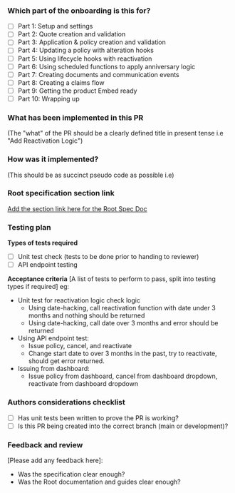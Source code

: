 ### Which part of the onboarding is this for?

- [ ] Part 1: Setup and settings
- [ ] Part 2: Quote creation and validation
- [ ] Part 3: Application & policy creation and validation
- [ ] Part 4: Updating a policy with alteration hooks
- [ ] Part 5: Using lifecycle hooks with reactivation
- [ ] Part 6: Using scheduled functions to apply anniversary logic
- [ ] Part 7: Creating documents and communication events
- [ ] Part 8: Creating a claims flow
- [ ] Part 9: Getting the product Embed ready
- [ ] Part 10: Wrapping up

### What has been implemented in this PR

(The "what" of the PR should be a clearly defined title in present tense i.e "Add Reactivation Logic")

### How was it implemented?

(This should be as succinct pseudo code as possible i.e)

### Root specification section link

[ Add the section link here for the Root Spec Doc]()

### Testing plan

**Types of tests required**

- [ ] Unit test check (tests to be done prior to handing to reviewer)
- [ ] API endpoint testing

**Acceptance criteria**
[A list of tests to perform to pass, split into testing types if required] eg:

- Unit test for reactivation logic check logic
  - Using date-hacking, call reactivation function with date under 3 months and nothing should be returned
  - Using date-hacking, call date over 3 months and error should be returned
- Using API endpoint test:
  - Issue policy, cancel, and reactivate
  - Change start date to over 3 months in the past, try to reactivate, should get error returned.
- Issuing from dashboard:
  - Issue policy from dashboard, cancel from dashboard dropdown, reactivate from dashboard dropdown

### Authors considerations checklist

- [ ] Has unit tests been written to prove the PR is working?
- [ ] Is this PR being created into the correct branch (main or development)?

### Feedback and review

[Please add any feedback here]:

- Was the specification clear enough?
- Was the Root documentation and guides clear enough?
